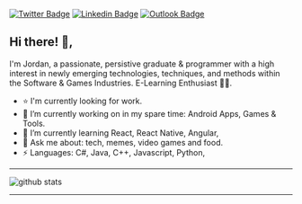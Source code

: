 [![Twitter Badge](https://img.shields.io/badge/Twitter-%40InfiniteShockz-informational)](https://twitter.com/InfiniteShockz) [![Linkedin Badge](https://img.shields.io/badge/LinkedIn-My%20LinkedIn-blue)](https://www.linkedin.com/in/jordan-mccann-b808b4156/)
[![Outlook Badge](https://img.shields.io/badge/Email-jordanmccann64%40outlook.com-blue)](mailto:jordanmccann64@outlook.com)

## Hi there! 👋, 
I'm Jordan, a passionate, persistive graduate & programmer with a high interest in newly emerging technologies, techniques, and methods within the Software & Games Industries. E-Learning Enthusiast 🏄‍♂️. 

- ⭐️ I'm currently looking for work.
- 🔭 I’m currently working on in my spare time: Android Apps, Games & Tools.
- 🌱 I’m currently learning React, React Native, Angular, 
- 💬 Ask me about: tech, memes, video games and food.
- ⚡ Languages: C#, Java, C++, Javascript, Python, 

---

![github stats](https://github-readme-stats.vercel.app/api?username=youugotssponged&show_icons=true)


---
<!--
**youugotssponged/youugotssponged** is a ✨ _special_ ✨ repository because its `README.md` (this file) appears on your GitHub profile.

Here are some ideas to get you started:

- 🔭 I’m currently working on ...
- 🌱 I’m currently learning ...
- 👯 I’m looking to collaborate on ...
- 🤔 I’m looking for help with ...
- 💬 Ask me about ...
- 📫 How to reach me: ...
- 😄 Pronouns: ...
- ⚡ Fun fact: ...
-->
